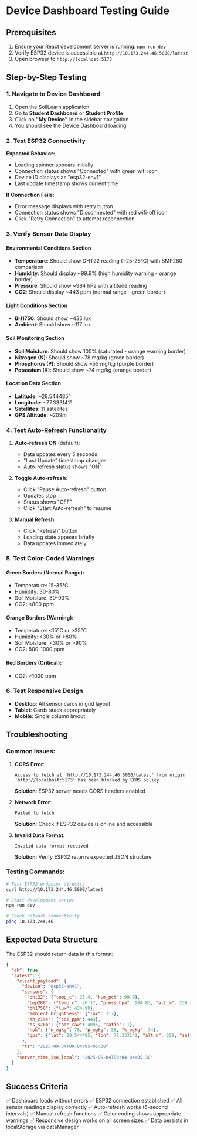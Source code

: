 # Device Dashboard Testing Guide

## Prerequisites
1. Ensure your React development server is running: `npm run dev`
2. Verify ESP32 device is accessible at `http://10.173.244.46:5000/latest`
3. Open browser to `http://localhost:5173`

## Step-by-Step Testing

### 1. Navigate to Device Dashboard
1. Open the SoilLearn application
2. Go to **Student Dashboard** or **Student Profile**
3. Click on **"My Device"** in the sidebar navigation
4. You should see the Device Dashboard loading

### 2. Test ESP32 Connectivity
**Expected Behavior:**
- Loading spinner appears initially
- Connection status shows "Connected" with green wifi icon
- Device ID displays as "esp32-env1"
- Last update timestamp shows current time

**If Connection Fails:**
- Error message displays with retry button
- Connection status shows "Disconnected" with red wifi-off icon
- Click "Retry Connection" to attempt reconnection

### 3. Verify Sensor Data Display

#### Environmental Conditions Section
- **Temperature**: Should show DHT22 reading (~25-26°C) with BMP280 comparison
- **Humidity**: Should display ~99.9% (high humidity warning - orange border)
- **Pressure**: Should show ~984 hPa with altitude reading
- **CO2**: Should display ~443 ppm (normal range - green border)

#### Light Conditions Section
- **BH1750**: Should show ~435 lux
- **Ambient**: Should show ~117 lux

#### Soil Monitoring Section
- **Soil Moisture**: Should show 100% (saturated - orange warning border)
- **Nitrogen (N)**: Should show ~78 mg/kg (green border)
- **Phosphorus (P)**: Should show ~55 mg/kg (purple border)
- **Potassium (K)**: Should show ~74 mg/kg (orange border)

#### Location Data Section
- **Latitude**: ~28.544485°
- **Longitude**: ~77.333141°
- **Satellites**: 11 satellites
- **GPS Altitude**: ~209m

### 4. Test Auto-Refresh Functionality
1. **Auto-refresh ON** (default):
   - Data updates every 5 seconds
   - "Last Update" timestamp changes
   - Auto-refresh status shows "ON"

2. **Toggle Auto-refresh**:
   - Click "Pause Auto-refresh" button
   - Updates stop
   - Status shows "OFF"
   - Click "Start Auto-refresh" to resume

3. **Manual Refresh**:
   - Click "Refresh" button
   - Loading state appears briefly
   - Data updates immediately

### 5. Test Color-Coded Warnings

#### Green Borders (Normal Range):
- Temperature: 15-35°C
- Humidity: 30-80%
- Soil Moisture: 30-90%
- CO2: <800 ppm

#### Orange Borders (Warning):
- Temperature: <15°C or >35°C
- Humidity: <30% or >80%
- Soil Moisture: <30% or >90%
- CO2: 800-1000 ppm

#### Red Borders (Critical):
- CO2: >1000 ppm

### 6. Test Responsive Design
- **Desktop**: All sensor cards in grid layout
- **Tablet**: Cards stack appropriately
- **Mobile**: Single column layout

## Troubleshooting

### Common Issues:

1. **CORS Error**:
   ```
   Access to fetch at 'http://10.173.244.46:5000/latest' from origin 'http://localhost:5173' has been blocked by CORS policy
   ```
   **Solution**: ESP32 server needs CORS headers enabled

2. **Network Error**:
   ```
   Failed to fetch
   ```
   **Solution**: Check if ESP32 device is online and accessible

3. **Invalid Data Format**:
   ```
   Invalid data format received
   ```
   **Solution**: Verify ESP32 returns expected JSON structure

### Testing Commands:

```bash
# Test ESP32 endpoint directly
curl http://10.173.244.46:5000/latest

# Start development server
npm run dev

# Check network connectivity
ping 10.173.244.46
```

## Expected Data Structure

The ESP32 should return data in this format:
```json
{
  "ok": true,
  "latest": {
    "client_payload": {
      "device": "esp32-env1",
      "sensors": {
        "dht22": {"temp_c": 25.4, "hum_pct": 99.9},
        "bmp280": {"temp_c": 26.17, "press_hpa": 984.83, "alt_m": 239.36},
        "bh1750": {"lux": 434.99},
        "ambient_brightness": {"lux": 117},
        "mh_z19e": {"co2_ppm": 443},
        "hs_s20b": {"adc_raw": 4095, "ratio": 1},
        "npk": {"n_mgkg": 78, "p_mgkg": 55, "k_mgkg": 74},
        "gps": {"lat": 28.544485, "lon": 77.333141, "alt_m": 209, "sat": 11, "hdop": 1.1}
      },
      "ts": "2025-09-04T09:04:05+05:30"
    },
    "server_time_iso_local": "2025-09-04T09:04:04+05:30"
  }
}
```

## Success Criteria

✅ Dashboard loads without errors
✅ ESP32 connection established
✅ All sensor readings display correctly
✅ Auto-refresh works (5-second intervals)
✅ Manual refresh functions
✅ Color coding shows appropriate warnings
✅ Responsive design works on all screen sizes
✅ Data persists in localStorage via dataManager
